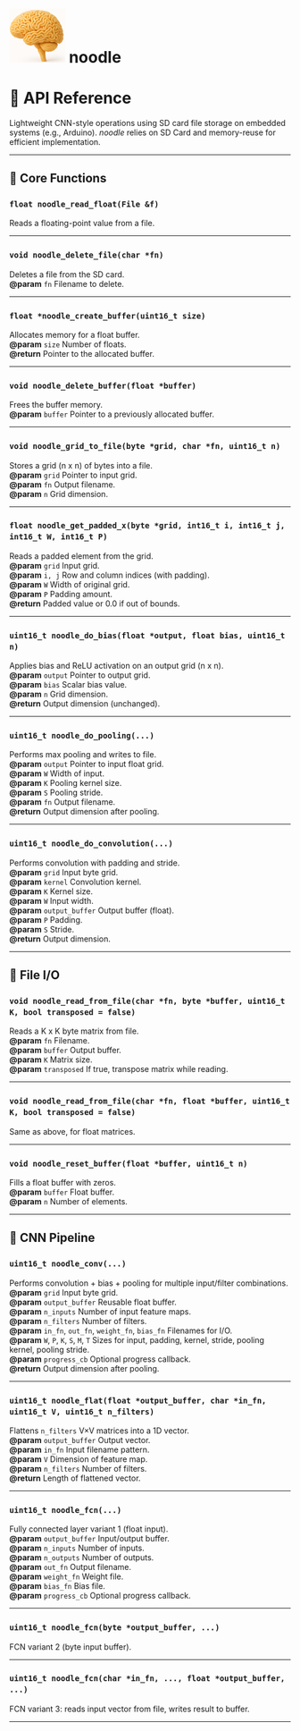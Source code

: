 # <img src="./noodle.png" alt="Description" width="100"> noodle


# 📘 API Reference

Lightweight CNN-style operations using SD card file storage on embedded systems (e.g., Arduino).
_noodle_ relies on SD Card and memory-reuse for efficient implementation.

---

## 🧮 Core Functions

### `float noodle_read_float(File &f)`
Reads a floating-point value from a file.

---

### `void noodle_delete_file(char *fn)`
Deletes a file from the SD card.  
**@param** `fn` Filename to delete.

---

### `float *noodle_create_buffer(uint16_t size)`
Allocates memory for a float buffer.  
**@param** `size` Number of floats.  
**@return** Pointer to the allocated buffer.

---

### `void noodle_delete_buffer(float *buffer)`
Frees the buffer memory.  
**@param** `buffer` Pointer to a previously allocated buffer.

---

### `void noodle_grid_to_file(byte *grid, char *fn, uint16_t n)`
Stores a grid (n x n) of bytes into a file.  
**@param** `grid` Pointer to input grid.  
**@param** `fn` Output filename.  
**@param** `n` Grid dimension.

---

### `float noodle_get_padded_x(byte *grid, int16_t i, int16_t j, int16_t W, int16_t P)`
Reads a padded element from the grid.  
**@param** `grid` Input grid.  
**@param** `i, j` Row and column indices (with padding).  
**@param** `W` Width of original grid.  
**@param** `P` Padding amount.  
**@return** Padded value or 0.0 if out of bounds.

---

### `uint16_t noodle_do_bias(float *output, float bias, uint16_t n)`
Applies bias and ReLU activation on an output grid (n x n).  
**@param** `output` Pointer to output grid.  
**@param** `bias` Scalar bias value.  
**@param** `n` Grid dimension.  
**@return** Output dimension (unchanged).

---

### `uint16_t noodle_do_pooling(...)`
Performs max pooling and writes to file.  
**@param** `output` Pointer to input float grid.  
**@param** `W` Width of input.  
**@param** `K` Pooling kernel size.  
**@param** `S` Pooling stride.  
**@param** `fn` Output filename.  
**@return** Output dimension after pooling.

---

### `uint16_t noodle_do_convolution(...)`
Performs convolution with padding and stride.  
**@param** `grid` Input byte grid.  
**@param** `kernel` Convolution kernel.  
**@param** `K` Kernel size.  
**@param** `W` Input width.  
**@param** `output_buffer` Output buffer (float).  
**@param** `P` Padding.  
**@param** `S` Stride.  
**@return** Output dimension.

---

## 📂 File I/O

### `void noodle_read_from_file(char *fn, byte *buffer, uint16_t K, bool transposed = false)`
Reads a K x K byte matrix from file.  
**@param** `fn` Filename.  
**@param** `buffer` Output buffer.  
**@param** `K` Matrix size.  
**@param** `transposed` If true, transpose matrix while reading.

---

### `void noodle_read_from_file(char *fn, float *buffer, uint16_t K, bool transposed = false)`
Same as above, for float matrices.

---

### `void noodle_reset_buffer(float *buffer, uint16_t n)`
Fills a float buffer with zeros.  
**@param** `buffer` Float buffer.  
**@param** `n` Number of elements.

---

## 🧠 CNN Pipeline

### `uint16_t noodle_conv(...)`
Performs convolution + bias + pooling for multiple input/filter combinations.  
**@param** `grid` Input byte grid.  
**@param** `output_buffer` Reusable float buffer.  
**@param** `n_inputs` Number of input feature maps.  
**@param** `n_filters` Number of filters.  
**@param** `in_fn`, `out_fn`, `weight_fn`, `bias_fn` Filenames for I/O.  
**@param** `W`, `P`, `K`, `S`, `M`, `T` Sizes for input, padding, kernel, stride, pooling kernel, pooling stride.  
**@param** `progress_cb` Optional progress callback.  
**@return** Output dimension after pooling.

---

### `uint16_t noodle_flat(float *output_buffer, char *in_fn, uint16_t V, uint16_t n_filters)`
Flattens `n_filters` V×V matrices into a 1D vector.  
**@param** `output_buffer` Output vector.  
**@param** `in_fn` Input filename pattern.  
**@param** `V` Dimension of feature map.  
**@param** `n_filters` Number of filters.  
**@return** Length of flattened vector.

---

### `uint16_t noodle_fcn(...)`
Fully connected layer variant 1 (float input).  
**@param** `output_buffer` Input/output buffer.  
**@param** `n_inputs` Number of inputs.  
**@param** `n_outputs` Number of outputs.  
**@param** `out_fn` Output filename.  
**@param** `weight_fn` Weight file.  
**@param** `bias_fn` Bias file.  
**@param** `progress_cb` Optional progress callback.

---

### `uint16_t noodle_fcn(byte *output_buffer, ...)`
FCN variant 2 (byte input buffer).

---

### `uint16_t noodle_fcn(char *in_fn, ..., float *output_buffer, ...)`
FCN variant 3: reads input vector from file, writes result to buffer.

---
